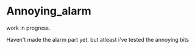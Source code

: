 # Annoying_alarm

work in progress.

Haven't made the alarm part yet. but atleast i've tested the annoying bits
